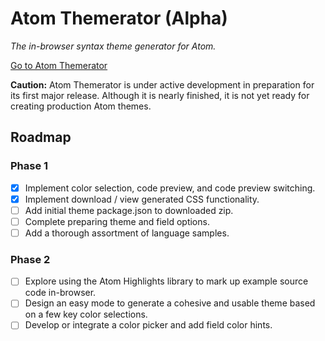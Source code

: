 # Atom Themerator (Alpha)

*The in-browser syntax theme generator for Atom.*

[Go to Atom Themerator](https://atom-themerator.ctidd.com/)

**Caution:** Atom Themerator is under active development in preparation for its first major release. Although it is nearly finished, it is not yet ready for creating production Atom themes.

## Roadmap

### Phase 1

- [x] Implement color selection, code preview, and code preview switching.
- [x] Implement download / view generated CSS functionality.
- [ ] Add initial theme package.json to downloaded zip.
- [ ] Complete preparing theme and field options.
- [ ] Add a thorough assortment of language samples.

### Phase 2

- [ ] Explore using the Atom Highlights library to mark up example source code in-browser.
- [ ] Design an easy mode to generate a cohesive and usable theme based on a few key color selections.
- [ ] Develop or integrate a color picker and add field color hints.

